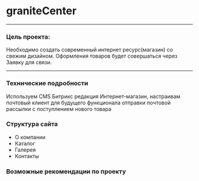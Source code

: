 # graniteCenter 

---

### Цель проекта:

Необходимо создать современный интернет ресурс(магазин) со свежим дизайном. Оформления товаров будет 
совершаться через Заявку для связи.

---

### Технические подробности

Используем CMS Битрикс редакция Интернет-магазин, настраивам почтовый клиент для будущего функционала отправки почтовой 
рассылки с поступлением нового товара 

### Структура сайта

- О компании
- Каталог
- Галерея
- Контакты

### Возможные рекомендации по проекту